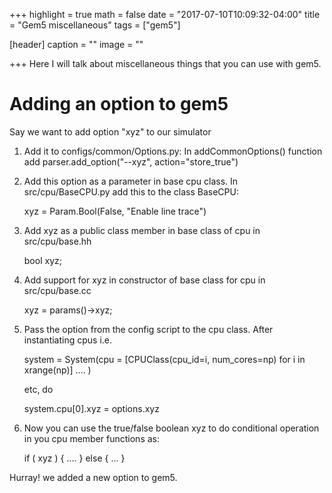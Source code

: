 +++
highlight = true
math = false
date = "2017-07-10T10:09:32-04:00"
title = "Gem5 miscellaneous"
tags = ["gem5"]

[header]
  caption = ""
  image = ""

+++
Here I will talk about miscellaneous things that you can use with gem5.
<!--more-->

# Adding an option to gem5

Say we want to add option "xyz" to our simulator

1) Add it to configs/common/Options.py: In addCommonOptions() function add
   parser.add\_option("--xyz", action="store\_true")

2) Add this option as a parameter in base cpu class. In src/cpu/BaseCPU.py
   add this to the class BaseCPU:
  
   xyz = Param.Bool(False, "Enable line trace")

3) Add xyz as a public class member in base class of cpu in src/cpu/base.hh
   
   bool xyz;

4) Add support for xyz in constructor of base class for cpu in src/cpu/base.cc

   xyz               =  params()->xyz;

5) Pass the option from the config script to the cpu class. After instantiating
   cpus i.e.

   system = System(cpu = [CPUClass(cpu_id=i, num_cores=np)
                          for i in xrange(np)] .... ) 
  
   etc, do 
   
   system.cpu[0].xyz = options.xyz

6) Now you can use the true/false boolean xyz to do conditional operation in 
   you cpu member functions as:

   if ( xyz ) {  .... } else { ... }
  
   
Hurray! we added a new option to gem5.



